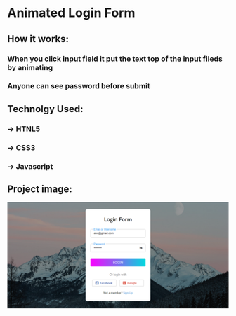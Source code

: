 # Animated Login Form

## How it works:
### When you click input field it put the text top of the input fileds by animating
### Anyone can see password before submit 

## Technolgy Used:
### -> HTNL5
### -> CSS3
### -> Javascript

## Project image: 
![alt text](https://github.com/kajalshanto/animated-login-form/blob/master/project-image.png)


